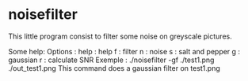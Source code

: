 # noisefilter

This little program consist to filter some noise on greyscale pictures.

Some help:
Options :
  help : help
  f : filter
  n : noise
  s : salt and pepper
  g : gaussian
  r : calculate SNR
Exemple : ./noisefilter -gf ./test1.png ./out_test1.png
This command does a gaussian filter on test1.png

